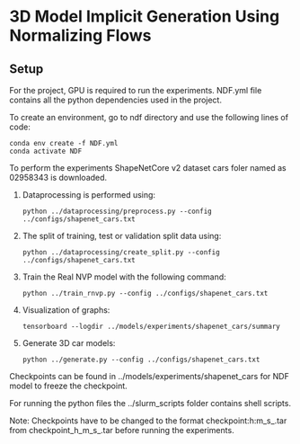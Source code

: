 # 3D Model Implicit Generation Using Normalizing Flows

## Setup

For the project, GPU is required to run the experiments. 
NDF.yml file contains all the python dependencies used in the project.

To create an environment, go to ndf directory and use the following lines of code:
   ```
   conda env create -f NDF.yml
   conda activate NDF
   ```

To perform the experiments ShapeNetCore v2 dataset cars foler named as 02958343 is downloaded. 
1. Dataprocessing is performed using:
   ```
   python ../dataprocessing/preprocess.py --config ../configs/shapenet_cars.txt
   ```

2. The split of training, test or validation split data using:
   ```
   python ../dataprocessing/create_split.py --config ../configs/shapenet_cars.txt
   ```

3. Train the Real NVP model with the following command:
   ``` 
   python ../train_rnvp.py --config ../configs/shapenet_cars.txt
   ```

4. Visualization of graphs:
   ```
   tensorboard --logdir ../models/experiments/shapenet_cars/summary
   ```

5. Generate 3D car models:
   ``` 
   python ../generate.py --config ../configs/shapenet_cars.txt
   ```

Checkpoints can be found in ../models/experiments/shapenet_cars for NDF model to freeze the checkpoint.

For running the python files the ../slurm_scripts folder contains shell scripts.

Note: Checkpoints have to be changed to the format checkpoint:h:m_s_.tar from checkpoint_h_m_s_.tar before running the experiments.
